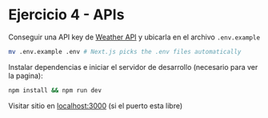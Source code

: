 # Ejercicio 4 - APIs

Conseguir una API key de [Weather API](https://www.weatherapi.com/) y ubicarla en el archivo `.env.example`

```bash
mv .env.example .env # Next.js picks the .env files automatically
```

Instalar dependencias e iniciar el servidor de desarrollo (necesario para ver la pagina):

```bash
npm install && npm run dev
```

Visitar sitio en [localhost:3000](http://localhost:3000) (si el puerto esta libre)